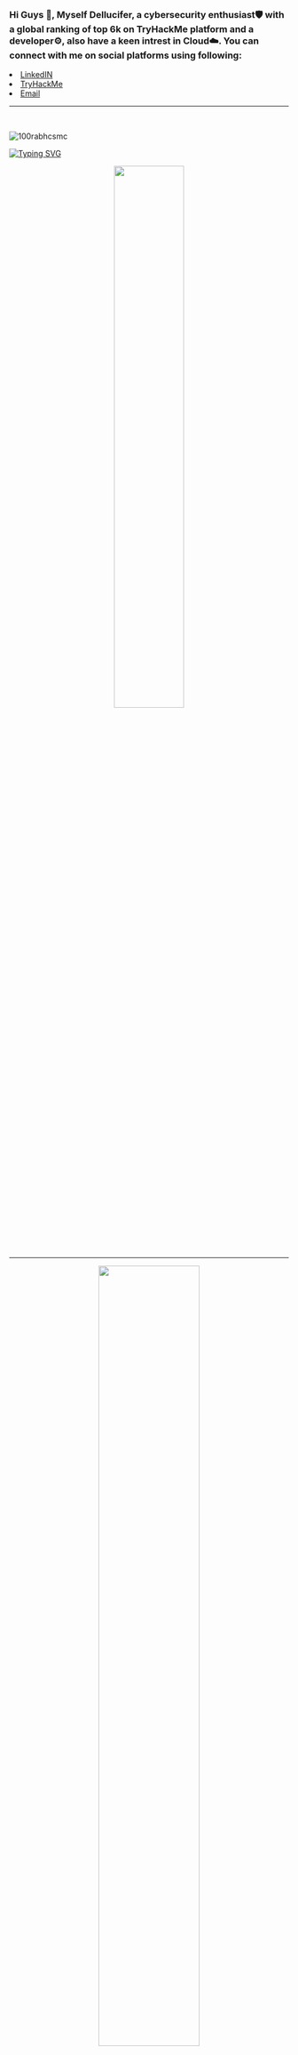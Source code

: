### Hi Guys 👋, Myself Dellucifer, a cybersecurity enthusiast🛡️ with a global ranking of top 6k on TryHackMe platform and a developer⚙️, also have a keen intrest in Cloud☁️. You can connect with me on social platforms using following:
<li><a href="https://www.linkedin.com/in/priyanshu-choudhary-004270209/">LinkedIN</a>
<li><a href="https://tryhackme.com/p/priyanshu99285">TryHackMe</a>
<li><a href="mailto:pg99285@gmail.com">Email</a>
<br><hr><br>
<p align="left"> <img src="https://komarev.com/ghpvc/?username=dellucifer&label=Profile%20views&color=0e75b6&style=flat" alt="100rabhcsmc" /> </p>
 
[![Typing SVG](https://readme-typing-svg.herokuapp.com?font=Architects+Daughter&color=7AF79A&size=30&lines=Hey!+It's+Dellucifer!;I'm+a+React+Developer...;I'm+also+Cybersecurity+guy)](https://git.io/typing-svg)
 
<p align='center'>
<img src="https://avatars.githubusercontent.com/u/84488210?v=4" width=50%>
</p>
<hr>

<div align='center'><img style="height: auto; width: 60%;" class="img" src="https://github-readme-stats.vercel.app/api?username=Dellucifer&theme=radical&show_icons=true&include_all_commits=true&hide_border=true" /></div>
<hr>
<div align='center'><img style="height: auto; width: 60%;" class="img" src="https://github-readme-stats.vercel.app/api/top-langs/?username=Dellucifer&theme=radical&langs_count=8&layout=compact&hide_border=true" /></div>
<hr>
 
## Open Source Contests Participated
- Hacktober Fest 2022
- Hacksquad
- Smart India Hackathon
 <hr>
 
[![@dellucifer's Holopin board](https://holopin.me/dellucifer)](https://holopin.io/@dellucifer)
  <hr>
  
## Skills:
 <li> Ethical Hacking
 <li> Penetration Testing
 <li> Python
 <li> ReactJS
 <li> Competitive Programming
  <hr>
 
## Portfolio
<li><a href="https://dellucifer.github.io/portfolio">Here</a> you can visit my portfolio but it isn't completed yet. Will complete as soon as possible...
 
 Need help in Getting Started with Cybersecurity, text me on <a href="https://www.linkedin.com/in/priyanshu-choudhary-004270209/">LinkedIN</a> or drop a mail <a href="mailto: pg99285@gmail.com">here</a>.
 
 <h3 align="center" > <img src="https://media.giphy.com/media/iY8CRBdQXODJSCERIr/giphy.gif" width="30" height="30" style="margin-right: 10px;">Connect with me 🤝 </h3>
